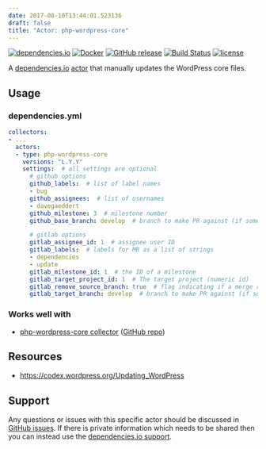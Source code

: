 ```yaml
---
date: 2017-08-10T13:44:01.523136
draft: false
title: "Actor: php-wordpress-core"
---
```



[![dependencies.io](https://img.shields.io/badge/dependencies.io-actor-3DA4E9.svg)](https://www.dependencies.io/docs/actors/)
[![Docker](https://img.shields.io/badge/dockerhub-actor--php--wordpress--core-22B8EB.svg)](https://hub.docker.com/r/dependencies/actor-php-wordpress-core/)
[![GitHub release](https://img.shields.io/github/release/dependencies-io/actor-php-wordpress-core.svg)](https://github.com/dependencies-io/actor-php-wordpress-core/releases)
[![Build Status](https://travis-ci.org/dependencies-io/actor-php-wordpress-core.svg?branch=master)](https://travis-ci.org/dependencies-io/actor-php-wordpress-core)
[![license](https://img.shields.io/github/license/dependencies-io/actor-php-wordpress-core.svg)](https://github.com/dependencies-io/actor-php-wordpress-core/blob/master/LICENSE)

A [dependencies.io](https://www.dependencies.io)
[actor](https://www.dependencies.io/docs/actors/)
that manually updates the WordPress core files.

## Usage

### dependencies.yml

```yaml
collectors:
- ...
  actors:
  - type: php-wordpress-core
    versions: "L.Y.Y"
    settings:  # all settings are optional
      # github options
      github_labels:  # list of label names
      - bug
      github_assignees:  # list of usernames
      - davegaeddert
      github_milestone: 3  # milestone number
      github_base_branch: develop  # branch to make PR against (if something other than your default branch)

      # gitlab options
      gitlab_assignee_id: 1  # assignee user ID
      gitlab_labels:  # labels for MR as a list of strings
      - dependencies
      - update
      gitlab_milestone_id: 1  # the ID of a milestone
      gitlab_target_project_id: 1  # The target project (numeric id)
      gitlab_remove_source_branch: true  # flag indicating if a merge request should remove the source branch when merging
      gitlab_target_branch: develop  # branch to make PR against (if something other than your default branch)
```

### Works well with

- [php-wordpress-core collector](https://www.dependencies.io/docs/collectors/php-wordpress-core/) ([GitHub repo](https://github.com/dependencies-io/collector-php-wordpress-core/))


## Resources

- https://codex.wordpress.org/Updating_WordPress

## Support

Any questions or issues with this specific actor should be discussed in [GitHub
issues](https://github.com/dependencies-io/actor-php-wordpress-core/issues). If there is
private information which needs to be shared then you can instead use the
[dependencies.io support](https://app.dependencies.io/support).
